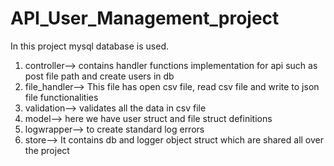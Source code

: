 # API_User_Management_project
In this project mysql database is used.

1. controller--> contains handler functions implementation for api such as post file path and create users in db
2. file_handler--> This file has open csv file, read csv file and write to json file functionalities
3. validation--> validates all the data in csv file
4. model--> here we have user struct and file struct definitions
5. logwrapper--> to create standard log errors
6. store--> It contains db and logger object struct which are shared all over the project
